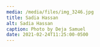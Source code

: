 ```yaml
---
media: /media/files/img_3246.jpg
title: Sadia Hassan
alt: Sadia Hassan
caption: Photo by Deja Samuel
date: 2021-02-24T11:25:00-0500
---
```

